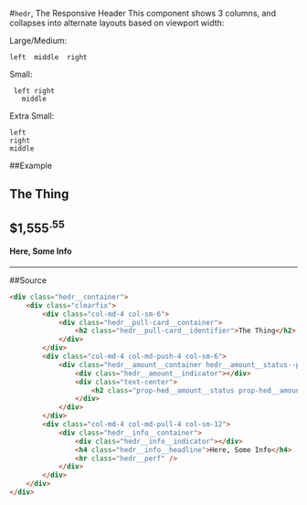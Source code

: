 <link rel="stylesheet" href="hedr.less.css" />

#`hedr`, The Responsive Header
This component shows 3 columns, and collapses into alternate layouts based on viewport width:

Large/Medium:
```
left  middle  right
```

Small:
```
 left right 
   middle   
```

Extra Small:
```
left
right
middle
```

##Example
<div class="hedr__container">
	<div class="clearfix">
		<div class="col-md-4 col-sm-6">
			<div class="hedr__pull-card__container">
				<h2 class="hedr__pull-card__identifier">The Thing</h2>
			</div>
		</div>
		<div class="col-md-4 col-md-push-4 col-sm-6">
			<div class="hedr__amount__container hedr__amount__status--paid">
				<div class="hedr__amount__indicator"></div>
				<div class="text-center">
					<h2 class="prop-hed__amount__status prop-hed__amount__status--paid">$1,555<sup>.55</sup></h2>
				</div>
			</div>
		</div>
		<div class="col-md-4 col-md-pull-4 col-sm-12">
			<div class="hedr__info__container">
				<div class="hedr__info__indicator"></div>
				<h4 class="hedr__info__headline">Here, Some Info</h4>
				<hr class="hedr__perf" />
			</div>
		</div>
	</div>
</div>

##Source
```html
<div class="hedr__container">
	<div class="clearfix">
		<div class="col-md-4 col-sm-6">
			<div class="hedr__pull-card__container">
				<h2 class="hedr__pull-card__identifier">The Thing</h2>
			</div>
		</div>
		<div class="col-md-4 col-md-push-4 col-sm-6">
			<div class="hedr__amount__container hedr__amount__status--paid">
				<div class="hedr__amount__indicator"></div>
				<div class="text-center">
					<h2 class="prop-hed__amount__status prop-hed__amount__status--paid">$1,555<sup>.55</sup></h2>
				</div>
			</div>
		</div>
		<div class="col-md-4 col-md-pull-4 col-sm-12">
			<div class="hedr__info__container">
				<div class="hedr__info__indicator"></div>
				<h4 class="hedr__info__headline">Here, Some Info</h4>
				<hr class="hedr__perf" />
			</div>
		</div>
	</div>
</div>

```